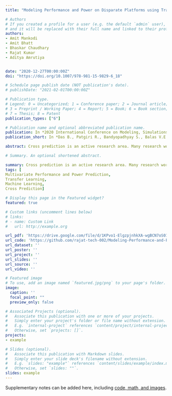 ```yaml
---
title: "Modeling Performance and Power on Disparate Platforms using Transfer Learning with Machine Learning Models"

# Authors
# If you created a profile for a user (e.g. the default `admin` user), write the username (folder name) here 
# and it will be replaced with their full name and linked to their profile.
authors:
- Amit Mankodi
- Amit Bhatt
- Bhaskar Chaudhary
- Rajat Kumar
- Aditya Amrutiya


date: "2020-12-27T00:00:00Z"
doi: "https://doi.org/10.1007/978-981-15-9829-6_18"

# Schedule page publish date (NOT publication's date).
# publishDate: "2021-02-01T00:00:00Z"

# Publication type.
# Legend: 0 = Uncategorized; 1 = Conference paper; 2 = Journal article;
# 3 = Preprint / Working Paper; 4 = Report; 5 = Book; 6 = Book section;
# 7 = Thesis; 8 = Patent
publication_types: ["6"]

# Publication name and optional abbreviated publication name.
publication: In *2020 International Conference on Modeling, Simulations and Optimizations (CoMSO2020)*
publication_short: In *Das B., Patgiri R., Bandyopadhyay S., Balas V.E. (eds) Modeling, Simulation and Optimization. Smart Innovation, Systems and Technologies, vol 206. Springer, Singapore.*

abstract: Cross prediction is an active research area. Many research works have used cross prediction to predict the target system's performance and power from the machine learning model trained on the source system. The source and target systems differ either in terms of instruction-set or hardware features. A widely used transfer learning technique utilizes the knowledge from a trained machine learning from one problem to predict targets in similar problems. In this work, we use transfer learning to achieve cross-system and cross-platform predictions. In cross-system prediction, we predict the physical system's performance (runtime) and power from the simulation systems dataset while predicting performance and the power for target system from source system both having different instruction-set in cross-platform prediction. We achieve runtime prediction accuracy of 90% and 80% and power prediction accuracy of 75% and 80% in cross-system and cross-platform predictions, respectively, for the best performing deep neural network model. Furthermore , we have evaluated the accuracy of univariate and multivariate machine learning models, the accuracy of compute-intensive and data-intensive applications, and the accuracy of the simulation and physical systems.

# Summary. An optional shortened abstract.

summary: Cross prediction is an active research area. Many research works have used cross prediction to predict the target system's performance and power from the machine learning model trained on the source system. The source and target systems differ either in terms of instruction-set or hardware features. A widely used transfer learning technique utilizes the knowledge from a trained machine learning from one problem to predict targets in similar problems. In this work, we use transfer learning to achieve cross-system and cross-platform predictions. In cross-system prediction, we predict the physical system's performance (runtime) and power from the simulation systems dataset while predicting performance and the power for target system from source system both having different instruction-set in cross-platform prediction. We achieve runtime prediction accuracy of 90% and 80% and power prediction accuracy of 75% and 80% in cross-system and cross-platform predictions, respectively, for the best performing deep neural network model. Furthermore , we have evaluated the accuracy of univariate and multivariate machine learning models, the accuracy of compute-intensive and data-intensive applications, and the accuracy of the simulation and physical systems.
tags: [	
Multivariate Performance and Power Prediction,
Transfer Learning,
Machine Learning,
Cross Prediction]

# Display this page in the Featured widget?
featured: true

# Custom links (uncomment lines below)
# links:
# - name: Custom Link
#   url: http://example.org

url_pdf: 'https://drive.google.com/file/d/1KPvo1-ElgzpjnhkXA-wgBCN7oS01G2ND/view?usp=sharing'
url_code: 'https://github.com/rajat-tech-002/Modeling-Performance-and-Power-on-Disparate-Platforms-using-Transfer-Learning-with-Machine-Learning-'
url_dataset: ''
url_poster: ''
url_project: ''
url_slides: ''
url_source: ''
url_video: ''

# Featured image
# To use, add an image named `featured.jpg/png` to your page's folder. 
image:
  caption: ''
  focal_point: ""
  preview_only: false

# Associated Projects (optional).
#   Associate this publication with one or more of your projects.
#   Simply enter your project's folder or file name without extension.
#   E.g. `internal-project` references `content/project/internal-project/index.md`.
#   Otherwise, set `projects: []`.
projects:
- example

# Slides (optional).
#   Associate this publication with Markdown slides.
#   Simply enter your slide deck's filename without extension.
#   E.g. `slides: "example"` references `content/slides/example/index.md`.
#   Otherwise, set `slides: ""`.
slides: example
---
```




Supplementary notes can be added here, including [code, math, and images](https://wowchemy.com/docs/writing-markdown-latex/).

